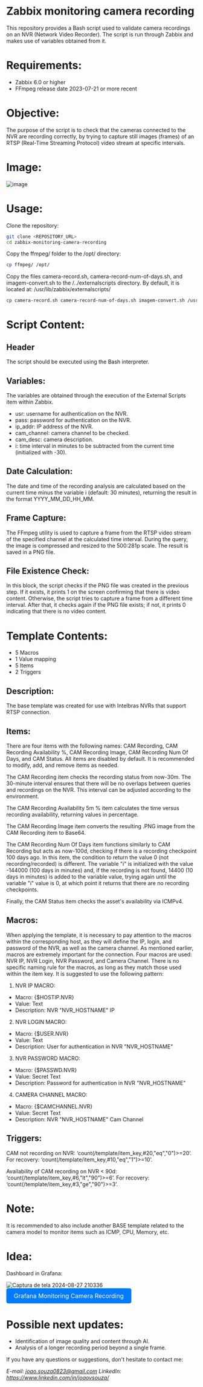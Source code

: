 # Zabbix monitoring camera recording
This repository provides a Bash script used to validate camera recordings on an NVR (Network Video Recorder). The script is run through Zabbix and makes use of variables obtained from it.

# Requirements:
  - Zabbix 6.0 or higher
  - FFmpeg release date 2023-07-21 or more recent

# Objective:
The purpose of the script is to check that the cameras connected to the NVR are recording correctly, by trying to capture still images (frames) of an RTSP (Real-Time Streaming Protocol) video stream at specific intervals.

# Image:

![image](https://github.com/user-attachments/assets/7f90611d-14db-40e2-981b-3a9a520892ad)

# Usage:
Clone the repository:

```bash
git clone <REPOSITORY_URL>
cd zabbix-monitoring-camera-recording
```

Copy the ffmpeg/ folder to the /opt/ directory:

```bash
cp ffmpeg/ /opt/
```

Copy the files camera-record.sh, camera-record-num-of-days.sh, and imagem-convert.sh to the /../externalscripts directory. By default, it is located at: /usr/lib/zabbix/externalscripts/

```bash
cp camera-record.sh camera-record-num-of-days.sh imagem-convert.sh /usr/lib/zabbix/externalscripts/
```

# Script Content:
## Header
The script should be executed using the Bash interpreter.

## Variables:
The variables are obtained through the execution of the External Scripts item within Zabbix.
- usr: username for authentication on the NVR.
- pass: password for authentication on the NVR.
- ip_addr: IP address of the NVR.
- cam_channel: camera channel to be checked.
- cam_desc: camera description.
- i: time interval in minutes to be subtracted from the current time (initialized with -30).

## Date Calculation:
The date and time of the recording analysis are calculated based on the current time minus the variable i (default: 30 minutes), returning the result in the format YYYY_MM_DD_HH_MM.

## Frame Capture:
The FFmpeg utility is used to capture a frame from the RTSP video stream of the specified channel at the calculated time interval. During the query, the image is compressed and resized to the 500:281p scale. The result is saved in a PNG file.

## File Existence Check:
In this block, the script checks if the PNG file was created in the previous step. If it exists, it prints 1 on the screen confirming that there is video content. Otherwise, the script tries to capture a frame from a different time interval. After that, it checks again if the PNG file exists; if not, it prints 0 indicating that there is no video content.

# Template Contents:
 - 5 Macros
 - 1 Value mapping
 - 5 Items
 - 2 Triggers

## Description:
The base template was created for use with Intelbras NVRs that support RTSP connection.

## Items:
There are four items with the following names: CAM Recording, CAM Recording Availability %, CAM Recording Image, CAM Recording Num Of Days, and CAM Status. All items are disabled by default. It is recommended to modify, add, and remove items as needed.

The CAM Recording item checks the recording status from now-30m. The 30-minute interval ensures that there will be no overlaps between queries and recordings on the NVR. This interval can be adjusted according to the environment.

The CAM Recording Availability 5m % item calculates the time versus recording availability, returning values in percentage.

The CAM Recording Image item converts the resulting .PNG image from the CAM Recording item to Base64.

The CAM Recording Num Of Days item functions similarly to CAM Recording but acts as now-100d, checking if there is a recording checkpoint 100 days ago. In this item, the condition to return the value 0 (not recording/recorded) is different. The variable "i" is initialized with the value -144000 (100 days in minutes) and, if the recording is not found, 14400 (10 days in minutes) is added to the variable value, trying again until the variable "i" value is 0, at which point it returns that there are no recording checkpoints.

Finally, the CAM Status item checks the asset's availability via ICMPv4.

## Macros:

When applying the template, it is necessary to pay attention to the macros within the corresponding host, as they will define the IP, login, and password of the NVR, as well as the camera channel. As mentioned earlier, macros are extremely important for the connection. Four macros are used: NVR IP, NVR Login, NVR Password, and Camera Channel. There is no specific naming rule for the macros, as long as they match those used within the item key. It is suggested to use the following pattern:

1. NVR IP MACRO:
 - Macro: {$HOSTIP.NVR}
 - Value: Text
 - Description: NVR "NVR_HOSTNAME" IP
2. NVR LOGIN MACRO:
 - Macro: {$USER.NVR}
 - Value: Text
 - Description: User for authentication in NVR "NVR_HOSTNAME"
3. NVR PASSWORD MACRO:
 - Macro: {$PASSWD.NVR}
 - Value: Secret Text
 - Description: Password for authentication in NVR "NVR_HOSTNAME"
4. CAMERA CHANNEL MACRO:
 - Macro: {$CAMCHANNEL.NVR}
 - Value: Secret Text
 - Description: NVR "NVR_HOSTNAME" Cam Channel

## Triggers:

CAM not recording on NVR:
‘count(/template/item_key,#20,"eq","0")>=20’. For recovery: ‘count(/template/item_key,#10,"eq","1")>=10’.

Availability of CAM recording on NVR < 90d:
‘count(/template/item_key,#6,"lt","90")>=6’. For recovery: ‘count(/template/item_key,#3,"ge","90")>=3’.

# Note:

It is recommended to also include another BASE template related to the camera model to monitor items such as ICMP, CPU, Memory, etc.

# Idea: 

Dashboard in Grafana:

![Captura de tela 2024-08-27 210336](https://github.com/user-attachments/assets/8a6331eb-90d9-45fe-b55c-730757e32a8b)
<a href="https://github.com/vsmjoao14/grafana-monitoring-camera-recording" style="display: inline-block; padding: 10px 20px; font-size: 16px; color: white; background-color: #007bff; text-align: center; text-decoration: none; border-radius: 5px;">Grafana Monitoring Camera Recording</a>

# Possible next updates:

  - Identification of image quality and content through AI.
  - Analysis of a longer recording period beyond a single frame.

If you have any questions or suggestions, don't hesitate to contact me:

*E-mail: joao.souza0823@gmail.com*
*LinkedIn: https://www.linkedin.com/in/joaovsouza/*

